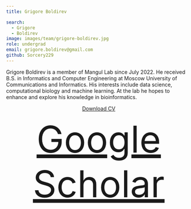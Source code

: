 ```yaml
---
title: Grigore Boldirev

search:
  - Grigore
  - Boldirev
image: images/team/grigore-boldirev.jpg 
role: undergrad 
email: grigore.boldirev@gmail.com
github: Sorcery229
---
```


Grigore Boldirev is a member of Mangul Lab since July 2022. He received B.S. in Informatics and Computer Engineering at Moscow University of Communications and Informatics. His interests include data science, computational biology and machine learning. At the lab he hopes to enhance and explore his knowledge in bioinformatics.
<center><a rel="noreferrer" target="_blank" style: "font-size: 100px" href="https://google.com">Download CV</a>
<p></p>
<center><a target="_blank" style="font-size: 100px" href="https://scholar.google.com/citations?hl=en&user=gMGrvhsAAAAJ&view_op=list_works&sortby=pubdate">Google Scholar</a></center>
